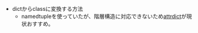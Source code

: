 * dictからclassに変換する方法
  * namedtupleを使っていたが、階層構造に対応できないため[attrdict](https://pypi.org/project/attrdict/)が現状おすすめ。
